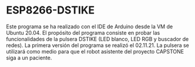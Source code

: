 # ESP8266-DSTIKE
 Este programa se ha realizado con el IDE de Arduino desde la VM de Ubuntu 20.04.
 El propósito del programa consiste en probar las funcionalidades de la pulsera DSTIKE (LED blanco, LED RGB y buscador de redes).
 La primera versión del programa se realizó el 02.11.21.
 La pulsera se utilizará como medio para que el robot asistente del proyecto CAPSTONE siga a un paciente.

